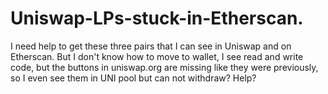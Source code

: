 # Uniswap-LPs-stuck-in-Etherscan.
I need help to get these three pairs that I can see in Uniswap and on Etherscan. But I don't know how to move to wallet, I see read and write code, but the buttons in uniswap.org are missing like they were previously, so I even see them in UNI pool but can not withdraw? Help? 
